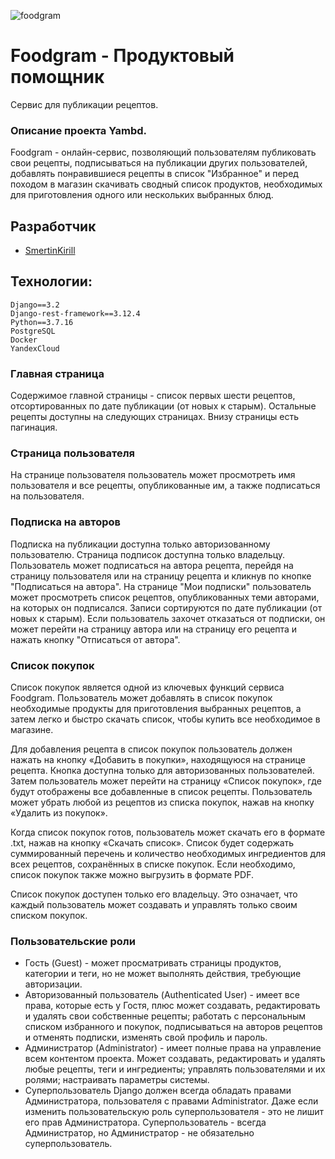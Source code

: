 ![foodgram](https://github.com/SmertinKirill/foodgram-project-react/actions/workflows/foodgram_workflow.yml/badge.svg)

# Foodgram - Продуктовый помощник
Сервис для публикации рецептов.

### Описание проекта Yambd.
Foodgram - онлайн-сервис, позволяющий пользователям публиковать свои рецепты, подписываться на публикации других пользователей, добавлять понравившиеся рецепты в список "Избранное" и перед походом в магазин скачивать сводный список продуктов, необходимых для приготовления одного или нескольких выбранных блюд.

## Разработчик
- [SmertinKirill](https://github.com/SmertinKirill)

## Технологии:
    Django==3.2
    Django-rest-framework==3.12.4
    Python==3.7.16
    PostgreSQL
    Docker
    YandexCloud

### Главная страница
Содержимое главной страницы - список первых шести рецептов, отсортированных по дате публикации (от новых к старым). Остальные рецепты доступны на следующих страницах. Внизу страницы есть пагинация.
### Страница пользователя
На странице пользователя пользователь может просмотреть имя пользователя и все рецепты, опубликованные им, а также подписаться на пользователя.

### Подписка на авторов
Подписка на публикации доступна только авторизованному пользователю. Страница подписок доступна только владельцу. Пользователь может подписаться на автора рецепта, перейдя на страницу пользователя или на страницу рецепта и кликнув по кнопке "Подписаться на автора". На странице "Мои подписки" пользователь может просмотреть список рецептов, опубликованных теми авторами, на которых он подписался. Записи сортируются по дате публикации (от новых к старым). Если пользователь захочет отказаться от подписки, он может перейти на страницу автора или на страницу его рецепта и нажать кнопку "Отписаться от автора".

### Список покупок
Список покупок является одной из ключевых функций сервиса Foodgram. Пользователь может добавлять в список покупок необходимые продукты для приготовления выбранных рецептов, а затем легко и быстро скачать список, чтобы купить все необходимое в магазине.

Для добавления рецепта в список покупок пользователь должен нажать на кнопку «Добавить в покупки», находящуюся на странице рецепта. Кнопка доступна только для авторизованных пользователей. Затем пользователь может перейти на страницу «Список покупок», где будут отображены все добавленные в список рецепты. Пользователь может убрать любой из рецептов из списка покупок, нажав на кнопку «Удалить из покупок».

Когда список покупок готов, пользователь может скачать его в формате .txt, нажав на кнопку «Скачать список». Список будет содержать суммированный перечень и количество необходимых ингредиентов для всех рецептов, сохранённых в списке покупок. Если необходимо, список покупок также можно выгрузить в формате PDF.

Список покупок доступен только его владельцу. Это означает, что каждый пользователь может создавать и управлять только своим списком покупок.

### Пользовательские роли

+ Гость (Guest) - может просматривать страницы продуктов, категории и теги, но не может выполнять действия, требующие авторизации.
+ Авторизованный пользователь (Authenticated User) - имеет все права, которые есть у Гостя, плюс может создавать, редактировать и удалять свои собственные рецепты; работать с персональным списком избранного и покупок, подписываться на авторов рецептов и отменять подписки, изменять свой профиль и пароль.
+ Администратор (Administrator) - имеет полные права на управление всем контентом проекта. Может создавать, редактировать и удалять любые рецепты, теги и ингредиенты; управлять пользователями и их ролями; настраивать параметры системы.
+ Суперпользователь Django должен всегда обладать правами Администратора, пользователя с правами Administrator. Даже если изменить пользовательскую роль суперпользователя - это не лишит его прав Администратора. Суперпользователь - всегда Администратор, но Администратор - не обязательно суперпользователь.


